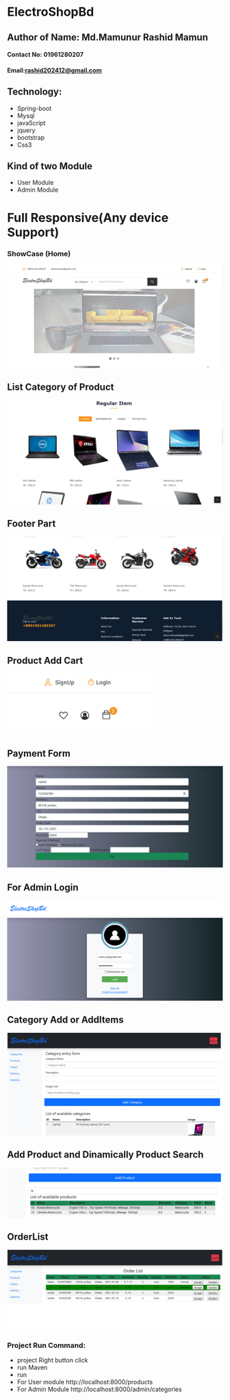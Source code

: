 # ElectroShopBd

## Author of Name: Md.Mamunur Rashid Mamun
#### Contact No: 01961280207
#### Email:rashid202412@gmail.com

## Technology: 
- Spring-boot
- Mysql
- javaScript
- jquery
- bootstrap
- Css3

## Kind of two Module
  - User Module
  - Admin Module

# Full Responsive(Any device Support)

  ### ShowCase (Home)
  ![](/img/1.png)

## List Category of Product
  ![](/img/3.png)

## Footer Part
  ![](/img/4.png)

## Product Add Cart
  ![](/img/5.png)

## Payment Form
  ![](/img/6.png)

## For Admin Login
  ![](/img/7.png)

## Category Add or AddItems
  ![](/img/8.png)

## Add Product and Dinamically Product Search
  ![](/img/9.png)

## OrderList
  ![](/img/10.png)

### Project Run Command:
- project Right button click
- run Maven
- run
- For User module http://localhost:8000/products
- For Admin Module http://localhost:8000/admin/categories
  
